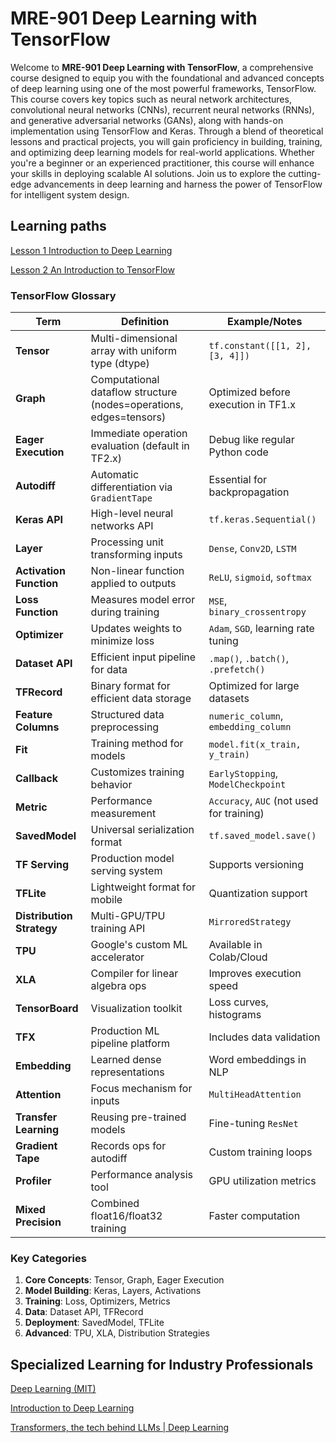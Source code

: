 # MRE-901 Deep Learning with TensorFlow

Welcome to **MRE-901 Deep Learning with TensorFlow**, a comprehensive course designed to equip you with the foundational and advanced concepts of deep learning using one of the most powerful frameworks, TensorFlow. This course covers key topics such as neural network architectures, convolutional neural networks (CNNs), recurrent neural networks (RNNs), and generative adversarial networks (GANs), along with hands-on implementation using TensorFlow and Keras. Through a blend of theoretical lessons and practical projects, you will gain proficiency in building, training, and optimizing deep learning models for real-world applications. Whether you're a beginner or an experienced practitioner, this course will enhance your skills in deploying scalable AI solutions. Join us to explore the cutting-edge advancements in deep learning and harness the power of TensorFlow for intelligent system design.

## Learning paths

[Lesson 1 Introduction to Deep Learning](Lesson_01/Readme.md)

[Lesson 2 An Introduction to TensorFlow](Lesson_02/Readme.md)


### TensorFlow Glossary

| Term | Definition | Example/Notes |
|------|------------|---------------|
| **Tensor** | Multi-dimensional array with uniform type (dtype) | `tf.constant([[1, 2], [3, 4]])` |
| **Graph** | Computational dataflow structure (nodes=operations, edges=tensors) | Optimized before execution in TF1.x |
| **Eager Execution** | Immediate operation evaluation (default in TF2.x) | Debug like regular Python code |
| **Autodiff** | Automatic differentiation via `GradientTape` | Essential for backpropagation |
| **Keras API** | High-level neural networks API | `tf.keras.Sequential()` |
| **Layer** | Processing unit transforming inputs | `Dense`, `Conv2D`, `LSTM` |
| **Activation Function** | Non-linear function applied to outputs | `ReLU`, `sigmoid`, `softmax` |
| **Loss Function** | Measures model error during training | `MSE`, `binary_crossentropy` |
| **Optimizer** | Updates weights to minimize loss | `Adam`, `SGD`, learning rate tuning |
| **Dataset API** | Efficient input pipeline for data | `.map()`, `.batch()`, `.prefetch()` |
| **TFRecord** | Binary format for efficient data storage | Optimized for large datasets |
| **Feature Columns** | Structured data preprocessing | `numeric_column`, `embedding_column` |
| **Fit** | Training method for models | `model.fit(x_train, y_train)` |
| **Callback** | Customizes training behavior | `EarlyStopping`, `ModelCheckpoint` |
| **Metric** | Performance measurement | `Accuracy`, `AUC` (not used for training) |
| **SavedModel** | Universal serialization format | `tf.saved_model.save()` |
| **TF Serving** | Production model serving system | Supports versioning |
| **TFLite** | Lightweight format for mobile | Quantization support |
| **Distribution Strategy** | Multi-GPU/TPU training API | `MirroredStrategy` |
| **TPU** | Google's custom ML accelerator | Available in Colab/Cloud |
| **XLA** | Compiler for linear algebra ops | Improves execution speed |
| **TensorBoard** | Visualization toolkit | Loss curves, histograms |
| **TFX** | Production ML pipeline platform | Includes data validation |
| **Embedding** | Learned dense representations | Word embeddings in NLP |
| **Attention** | Focus mechanism for inputs | `MultiHeadAttention` |
| **Transfer Learning** | Reusing pre-trained models | Fine-tuning `ResNet` |
| **Gradient Tape** | Records ops for autodiff | Custom training loops |
| **Profiler** | Performance analysis tool | GPU utilization metrics |
| **Mixed Precision** | Combined float16/float32 training | Faster computation |

### Key Categories

1. **Core Concepts**: Tensor, Graph, Eager Execution  
2. **Model Building**: Keras, Layers, Activations  
3. **Training**: Loss, Optimizers, Metrics  
4. **Data**: Dataset API, TFRecord  
5. **Deployment**: SavedModel, TFLite  
6. **Advanced**: TPU, XLA, Distribution Strategies


## Specialized Learning for Industry Professionals

[Deep Learning (MIT)](https://www.youtube.com/watch?v=alfdI7S6wCY&list=PLtBw6njQRU-rwp5__7C0oIVt26ZgjG9NI)

[Introduction to Deep Learning](https://www.youtube.com/watch?v=AhE8RhPGH1A)

[Transformers, the tech behind LLMs | Deep Learning](https://www.youtube.com/watch?v=wjZofJX0v4M&t=27s)

